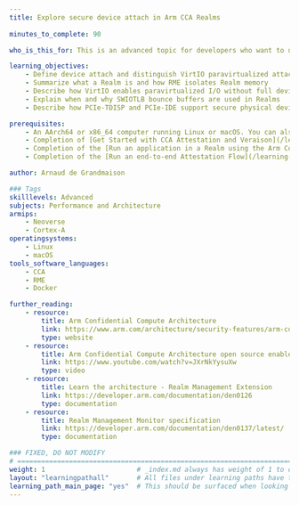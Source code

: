 ```yaml
---
title: Explore secure device attach in Arm CCA Realms
  
minutes_to_complete: 90

who_is_this_for: This is an advanced topic for developers who want to understand how Arm CCA Realms interact with I/O devices using VirtIO, bounce buffers, and secure device attach mechanisms.

learning_objectives:
    - Define device attach and distinguish VirtIO paravirtualized attach from secure physical device  attach
    - Summarize what a Realm is and how RME isolates Realm memory
    - Describe how VirtIO enables paravirtualized I/O without full device emulation
    - Explain when and why SWIOTLB bounce buffers are used in Realms
    - Describe how PCIe‑TDISP and PCIe‑IDE support secure physical device attach and attestation

prerequisites:
    - An AArch64 or x86_64 computer running Linux or macOS. You can also use a cloud instance from one of these [Arm cloud service providers](/learning-paths/servers-and-cloud-computing/csp/).
    - Completion of [Get Started with CCA Attestation and Veraison](/learning-paths/servers-and-cloud-computing/cca-veraison) Learning Path
    - Completion of the [Run an application in a Realm using the Arm Confidential Computing Architecture (CCA)](/learning-paths/servers-and-cloud-computing/cca-container/) Learning Path                             
    - Completion of the [Run an end-to-end Attestation Flow](/learning-paths/servers-and-cloud-computing/cca-essentials/) Learning Path

author: Arnaud de Grandmaison

### Tags
skilllevels: Advanced
subjects: Performance and Architecture
armips:
    - Neoverse
    - Cortex-A
operatingsystems:
    - Linux
    - macOS
tools_software_languages:
    - CCA
    - RME
    - Docker

further_reading:
    - resource:
        title: Arm Confidential Compute Architecture
        link: https://www.arm.com/architecture/security-features/arm-confidential-compute-architecture
        type: website
    - resource:
        title: Arm Confidential Compute Architecture open source enablement
        link: https://www.youtube.com/watch?v=JXrNkYysuXw
        type: video
    - resource:
        title: Learn the architecture - Realm Management Extension
        link: https://developer.arm.com/documentation/den0126
        type: documentation
    - resource:
        title: Realm Management Monitor specification
        link: https://developer.arm.com/documentation/den0137/latest/
        type: documentation

### FIXED, DO NOT MODIFY
# ================================================================================
weight: 1                       # _index.md always has weight of 1 to order correctly
layout: "learningpathall"       # All files under learning paths have this same wrapper
learning_path_main_page: "yes"  # This should be surfaced when looking for related content. Only set for _index.md of learning path content.
---
```

